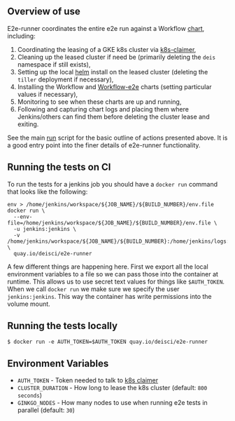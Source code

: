 
## Overview of use

E2e-runner coordinates the entire e2e run against a Workflow [chart](https://github.com/deisthree/charts/tree/master/workflow-dev), including:

  1. Coordinating the leasing of a GKE k8s cluster via [k8s-claimer](https://github.com/deisthree/k8s-claimer),
  1. Cleaning up the leased cluster if need be (primarily deleting the `deis` namespace if still exists),
  1. Setting up the local [helm](https://github.com/kubernetes/helm) install on the leased cluster (deleting the `tiller` deployment if necessary),
  1. Installing the Workflow and [Workflow-e2e](https://github.com/deisthree/charts/tree/master/workflow-dev-e2e) charts (setting particular values if necessary),
  1. Monitoring to see when these charts are up and running,
  1. Following and capturing chart logs and placing them where Jenkins/others can find them before deleting the cluster lease and exiting.

See the main [run](https://github.com/deisthree/e2e-runner/blob/master/scripts/run.sh) script for the basic outline of actions presented above.  It is a good entry point into the finer details of e2e-runner functionality.

## Running the tests on CI
To run the tests for a jenkins job you should have a `docker run` command that looks like the following:

```
env > /home/jenkins/workspace/${JOB_NAME}/${BUILD_NUMBER}/env.file
docker run \
  --env-file=/home/jenkins/workspace/${JOB_NAME}/${BUILD_NUMBER}/env.file \
  -u jenkins:jenkins \
  -v /home/jenkins/workspace/${JOB_NAME}/${BUILD_NUMBER}:/home/jenkins/logs:rw \
  quay.io/deisci/e2e-runner
```

A few different things are happening here. First we export all the local environment variables to a file so we can pass those into the container at runtime. This allows us to use secret text values for things like `$AUTH_TOKEN`. When we call `docker run` we make sure we specify the user `jenkins:jenkins`. This way the container has write permissions into the volume mount.

## Running the tests locally
```
$ docker run -e AUTH_TOKEN=$AUTH_TOKEN quay.io/deisci/e2e-runner
```

## Environment Variables
* `AUTH_TOKEN` - Token needed to talk to [k8s claimer](https://github.com/deisthree/k8s-claimer)
* `CLUSTER_DURATION` - How long to lease the k8s cluster (default: `800 seconds`)
* `GINKGO_NODES` - How many nodes to use when running e2e tests in parallel (default: `30`)
